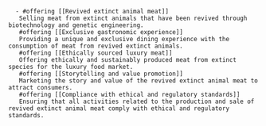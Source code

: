       - #offering [[Revived extinct animal meat]]
       Selling meat from extinct animals that have been revived through biotechnology and genetic engineering. 
       #offering [[Exclusive gastronomic experience]]
       Providing a unique and exclusive dining experience with the consumption of meat from revived extinct animals. 
       #offering [[Ethically sourced luxury meat]]
       Offering ethically and sustainably produced meat from extinct species for the luxury food market. 
       #offering [[Storytelling and value promotion]]
       Marketing the story and value of the revived extinct animal meat to attract consumers. 
       #offering [[Compliance with ethical and regulatory standards]]
       Ensuring that all activities related to the production and sale of revived extinct animal meat comply with ethical and regulatory standards.

